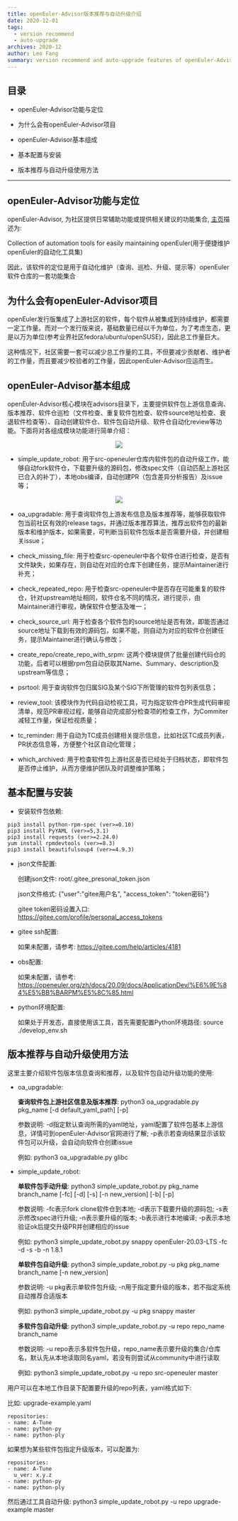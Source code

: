 ```yaml
---
title: openEuler-Advisor版本推荐与自动升级介绍
date: 2020-12-01
tags:
  - version recommend
  - auto-upgrade
archives: 2020-12
author: Leo Fang
summary: version recommend and auto-upgrade features of openEuler-Advisor
---
```


## 目录

- openEuler-Advisor功能与定位

- 为什么会有openEuler-Advisor项目

- openEuler-Advisor基本组成

- 基本配置与安装

- 版本推荐与自动升级使用方法
---

## openEuler-Advisor功能与定位

openEuler-Advisor, 为社区提供日常辅助功能或提供相关建议的功能集合, [主页](https://gitee.com/openeuler/openEuler-Advisor)描述为:

Collection of automation tools for easily maintaining openEuler(用于便捷维护openEuler的自动化工具集)

因此，该软件的定位是用于自动化维护（查询、巡检、升级、提示等）openEuler软件仓库的一套功能集合  

## 为什么会有openEuler-Advisor项目

openEuler发行版集成了上游社区的软件，每个软件从被集成到持续维护，都需要一定工作量。而对一个发行版来说，基础数量已经以千为单位，为了考虑生态，更是以万为单位(参考业界社区fedora/ubuntu/openSUSE)，因此总工作量巨大。

这种情况下，社区需要一套可以减少总工作量的工具，不但要减少贡献者、维护者的工作量，而且要减少校验者的工作量，因此openEuler-Advisor应运而生。  

## openEuler-Advisor基本组成

openEuler-Advisor核心模块在advisors目录下，主要提供软件包上游信息查询、版本推荐、软件仓巡检（文件检查、重复软件包检查、软件source地址检查、衰退软件检查等）、自动创建软件仓、软件包自动升级、软件仓自动化review等功能。下面将对各组成模块功能进行简单介绍：

<div align='center'>

![](./advisors-compose.png)
</div>

- simple_update_robot: 用于src-openeuler仓库内软件包的自动升级工作，能够自动fork软件仓，下载要升级的源码包，修改spec文件（自动匹配上游社区已合入的补丁），本地obs编译，自动创建PR（包含差异分析报告）及issue等；  

<div align='center'>

![](./auto-upgrade.png)
</div>

- oa_upgradable: 用于查询软件包上游发布信息及版本推荐等，能够获取软件包当前社区有效的release tags，并通过版本推荐算法，推荐出软件包的最新版本和维护版本，如果需要，可判断当前软件包版本是否需要升级，并创建相关issue； 

- check_missing_file: 用于检查src-openeuler中各个软件仓进行检查，是否有文件缺失，如果存在，则自动在对应的仓库下创建任务，提示Maintainer进行补充；

- check_repeated_repo: 用于检查src-openeuler中是否存在可能重复的软件仓，针对upstream地址相同，软件仓名不同的情况，进行提示，由Maintainer进行审视，确保软件仓整洁及唯一； 

- check_source_url: 用于检查各个软件包的source地址是否有效，即能否通过source地址下载到有效的源码包，如果不能，则自动为对应的软件仓创建任务，提示Maintainer进行确认与修改；

- create_repo/create_repo_with_srpm: 这两个模块提供了批量创建代码仓的功能，后者可以根据rpm包自动获取其Name、Summary、description及upstream等信息；

- psrtool: 用于查询软件包归属SIG及某个SIG下所管理的软件包列表信息；

- review_tool: 该模块作为代码自动检视工具，可为指定软件仓PR生成代码审视清单，规范PR审视过程，能够自动完成部分检查项的检查工作，为Commiter减轻工作量，保证检视质量；

- tc_reminder: 用于自动为TC成员创建相关提示信息，比如社区TC成员列表，PR状态信息等，方便整个社区自动化管理；

- which_archived: 用于检查软件包上游社区是否已经处于归档状态，即软件包是否停止维护，从而方便维护团队及时调整维护策略；  

## 基本配置与安装

- 安装软件包依赖:

```
pip3 install python-rpm-spec (ver>=0.10)
pip3 install PyYAML (ver>=5,3.1)
pip3 install requests (ver>=2.24.0)
yum install rpmdevtools (ver>=8.3)
pip3 install beautifulsoup4 (ver>=4.9.3)
```

- json文件配置:

    创建json文件: root/.gitee_presonal_token.json

    json文件格式: {"user":"gitee用户名", "access_token": "token密码"}

    gitee token密码设置入口: https://gitee.com/profile/personal_access_tokens

- gitee ssh配置:

    如果未配置，请参考: https://gitee.com/help/articles/4181

- obs配置:

    如果未配置，请参考: https://openeuler.org/zh/docs/20.09/docs/ApplicationDev/%E6%9E%84%E5%BB%BARPM%E5%8C%85.html

- python环境配置:

    如果处于开发态，直接使用该工具，首先需要配置Python环境路径: source ./develop_env.sh  

## 版本推荐与自动升级使用方法

这里主要介绍软件包版本信息查询和推荐，以及软件包自动升级功能的使用:

- oa_upgradable:

    **查询软件包上游社区信息及版本推荐**: python3 oa_upgradable.py pkg_name [-d default_yaml_path] [-p]

    参数说明: -d指定默认查询所需的yaml地址，yaml配置了软件包基本上游信息，详情可到openEuler-Advisor官网进行了解; -p表示若查询结果显示该软件包可以升级，会自动向软件仓创建issue

    例如: python3 oa_upgradable.py glibc

- simple_update_robot:

    **单软件包手动升级**: python3 simple_update_robot.py pkg_name branch_name [-fc] [-d] [-s] [-n new_version] [-b] [-p]

    参数说明: -fc表示fork clone软件仓到本地; -d表示下载要升级的源码包; -s表示修改spec进行升级; -n表示要升级的版本; -b表示进行本地编译; -p表示本地验证ok后提交升级PR并创建相应的issue

    例如: python3 simple_update_robot.py snappy openEuler-20.03-LTS -fc -d -s -b -n 1.8.1

    **单软件包自动升级**: python3 simple_update_robot.py -u pkg pkg_name branch_name [-n new_version]

    参数说明: -u pkg表示单软件包升级; -n用于指定要升级的版本，若不指定系统自动推荐合适版本

    例如: python3 simple_update_robot.py -u pkg snappy master

    **多软件包自动升级**: python3 simple_update_robot.py -u repo repo_name branch_name

    参数说明: -u repo表示多软件包升级，repo_name表示要升级的集合/仓库名，默认先从本地读取同名yaml，若没有则尝试从community中进行读取

    例如: python3 simple_update_robot.py -u repo src-openeuler master

用户可以在本地工作目录下配置要升级的repo列表，yaml格式如下:

比如: upgrade-example.yaml

```
repositories:
- name: A-Tune
- name: python-py
- name: python-ply
```

如果想为某些软件包指定升级版本，可以配置为:

```
repositories:
- name: A-Tune
  u_ver: x.y.z
- name: python-py
- name: python-ply
```

然后通过工具自动升级: python3 simple_update_robot.py -u repo upgrade-example master

